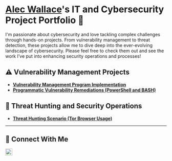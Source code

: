 # <a href="https://www.linkedin.com/in/alec-wallace224/">Alec Wallace</a>'s IT and Cybersecurity Project Portfolio 🔐

I'm passionate about cybersecurity and love tackling complex challenges through hands-on projects. From vulnerability management to threat detection, these projects allow me to dive deep into the ever-evolving landscape of cybersecurity. Please feel free to check them out and see the work I’ve put into enhancing security operations and processes!


## ⚠️ Vulnerability Management Projects

- **[Vulnerability Management Program Implementation](https://github.com/awalla23/vulnerability-management-program)**
- **[Programmatic Vulnerability Remediations (PowerShell and BASH)](https://github.com/awalla23/programmatic-vulnerability-remediations)**

## 🚨 Threat Hunting and Security Operations

- **[Threat Hunting Scenario (Tor Browser Usage)](https://github.com/awalla23/Threat-Hunting-Scenario-TOR/blob/main/README.md)**

<hr/>

## 🤳 Connect With Me


[<img align="left" alt="___________ | LinkedIn" width="22px" src="https://cdn.jsdelivr.net/npm/simple-icons@v3/icons/linkedin.svg" />][linkedin]


[linkedin]: https://linkedin.com/in/alec-wallace224

<!--
<img width="35" alt="image" src="https://github.com/user-attachments/assets/2f41c7cd-5ea8-4475-b451-a37161b6c3fb"> 
<img width="35" alt="image" src="https://github.com/user-attachments/assets/77649969-9910-4994-8b96-74a116cfb2a8">
